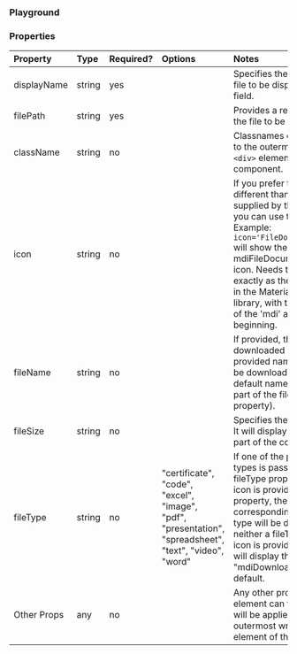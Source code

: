 <Anchor idToScrollTo="playground"><h3>Playground</h3></Anchor>

<Playground>
    <DownloadFile />
</Playground>

<Anchor idToScrollTo="properties"><h3>Properties</h3></Anchor>

| Property    | Type   | Required? | Options                                                                                                | Notes                                                                                                                                                                                                                                                                                                                              |
| :---------- | :----- | :-------- | :----------------------------------------------------------------------------------------------------- | :--------------------------------------------------------------------------------------------------------------------------------------------------------------------------------------------------------------------------------------------------------------------------------------------------------------------------------- |
| displayName | string | yes       |                                                                                                        | Specifies the name of the file to be displayed in the field.                                                                                                                                                                                                                                                                       |
| filePath    | string | yes       |                                                                                                        | Provides a relative path to the file to be downloaded.                                                                                                                                                                                                                                                                             |
| className   | string | no        |                                                                                                        | Classnames can be passed to the outermost wrapping `<div>` element of the component.                                                                                                                                                                                                                                               |
| icon        | string | no        |                                                                                                        | If you prefer to use an icon different than the ones supplied by the component, you can use this property. Example: `icon='FileDocumentOutline'` will show the mdiFileDocumentOutline icon. Needs to be spelled exactly as the icon's name in the Material Design Icons library, with the exception of the 'mdi' at the beginning. |
| fileName    | string | no        |                                                                                                        | If provided, the file will be downloaded with the provided name. If not, it will be downloaded with its default name (provided as a part of the filePath property).                                                                                                                                                                |
| fileSize    | string | no        |                                                                                                        | Specifies the size of the file. It will display in the right part of the component.                                                                                                                                                                                                                                                |
| fileType    | string | no        | "certificate", "code", "excel", "image", "pdf", "presentation", "spreadsheet", "text", "video", "word" | If one of the preset file types is passed in as a fileType property and no icon is provided via the icon property, the icon corresponding to the file type will be displayed. If neither a fileType nor an icon is provided, the field will display the "mdiDownload" icon by default.                                             |
| Other Props | any    | no        |                                                                                                        | Any other props that a `<div>` element can take. These will be applied to the outermost wrapping `<div>` element of the component.                                                                                                                                                                                                 |

